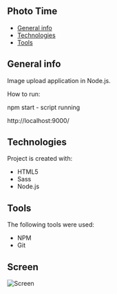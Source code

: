 ## Photo Time
* [General info](#general-info)
* [Technologies](#technologies)
* [Tools](#tools)

## General info
Image upload application in Node.js.

How to run:

npm start - script running

http://localhost:9000/

## Technologies
Project is created with:
* HTML5
* Sass
* Node.js

## Tools
The following tools were used:
* NPM
* Git

## Screen 
![Screen](https://github.com/tomaszolejniczak/ImageUploader/master/images/imageuploader.jpeg)
